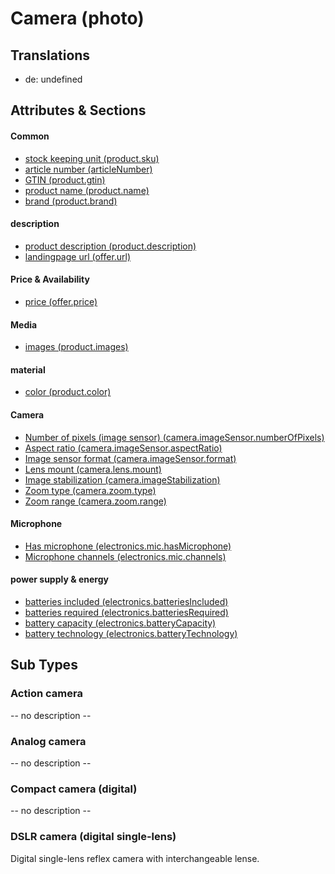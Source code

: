# Camera (photo)

## Translations
* de: undefined

## Attributes & Sections

#### Common
* [stock keeping unit (product.sku)](../attributes/product.sku.md)
* [article number (articleNumber)](../attributes/articleNumber.md)
* [GTIN (product.gtin)](../attributes/product.gtin.md)
* [product name (product.name)](../attributes/product.name.md)
* [brand (product.brand)](../attributes/product.brand.md)

#### description
* [product description (product.description)](../attributes/product.description.md)
* [landingpage url (offer.url)](../attributes/offer.url.md)

#### Price & Availability
* [price (offer.price)](../attributes/offer.price.md)

#### Media
* [images (product.images)](../attributes/product.images.md)

#### material
* [color (product.color)](../attributes/product.color.md)

#### Camera
* [Number of pixels (image sensor) (camera.imageSensor.numberOfPixels)](../attributes/camera.imageSensor.numberOfPixels.md)
* [Aspect ratio (camera.imageSensor.aspectRatio)](../attributes/camera.imageSensor.aspectRatio.md)
* [Image sensor format (camera.imageSensor.format)](../attributes/camera.imageSensor.format.md)
* [Lens mount (camera.lens.mount)](../attributes/camera.lens.mount.md)
* [Image stabilization (camera.imageStabilization)](../attributes/camera.imageStabilization.md)
* [Zoom type (camera.zoom.type)](../attributes/camera.zoom.type.md)
* [Zoom range (camera.zoom.range)](../attributes/camera.zoom.range.md)

#### Microphone
* [Has microphone (electronics.mic.hasMicrophone)](../attributes/electronics.mic.hasMicrophone.md)
* [Microphone channels (electronics.mic.channels)](../attributes/electronics.mic.channels.md)

#### power supply & energy
* [batteries included (electronics.batteriesIncluded)](../attributes/electronics.batteriesIncluded.md)
* [batteries required (electronics.batteriesRequired)](../attributes/electronics.batteriesRequired.md)
* [battery capacity (electronics.batteryCapacity)](../attributes/electronics.batteryCapacity.md)
* [battery technology (electronics.batteryTechnology)](../attributes/electronics.batteryTechnology.md)

## Sub Types

### Action camera

-- no description --

### Analog camera

-- no description --

### Compact camera (digital)

-- no description --

### DSLR camera (digital single-lens)

Digital single-lens reflex camera with interchangeable lense.
